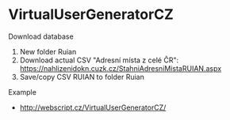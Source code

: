 # VirtualUserGeneratorCZ

Download database
1. New folder Ruian
2. Download actual CSV "Adresní místa z celé ČR": https://nahlizenidokn.cuzk.cz/StahniAdresniMistaRUIAN.aspx
3. Save/copy CSV RUIAN to folder Ruian

Example
- http://webscript.cz/VirtualUserGeneratorCZ/
